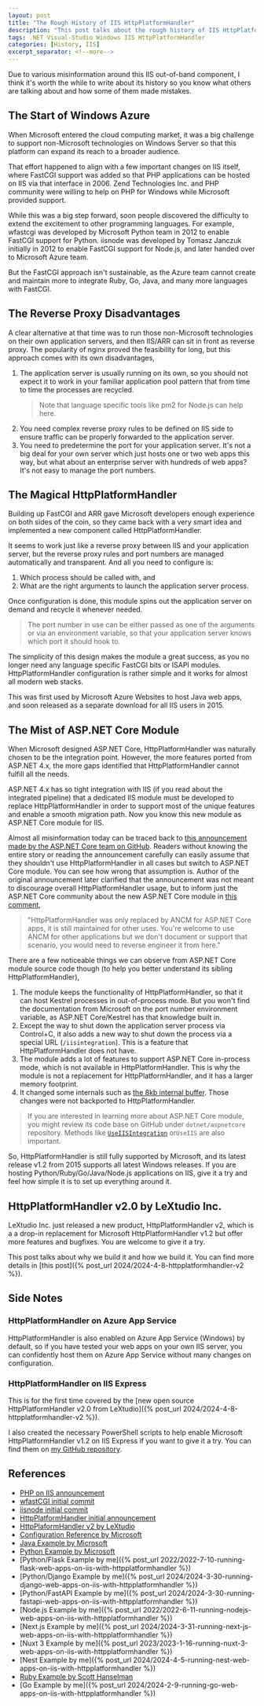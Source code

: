 ```yaml
---
layout: post
title: "The Rough History of IIS HttpPlatformHandler"
description: "This post talks about the rough history of IIS HttpPlatformHandler and the miseries around it."
tags: .NET Visual-Studio Windows IIS HttpPlatformHandler
categories: [History, IIS]
excerpt_separator: <!--more-->
---
```


Due to various misinformation around this IIS out-of-band component, I think it's worth the while to write about its history so you know what others are talking about and how some of them made mistakes.

<!--more-->

## The Start of Windows Azure

When Microsoft entered the cloud computing market, it was a big challenge to support non-Microsoft technologies on Windows Server so that this platform can expand its reach to a broader audience.

That effort happened to align with a few important changes on IIS itself, where FastCGI support was added so that PHP applications can be hosted on IIS via that interface in 2006. Zend Technologies Inc. and PHP community were willing to help on PHP for Windows while Microsoft provided support.

While this was a big step forward, soon people discovered the difficulty to extend the excitement to other programming languages. For example, wfastcgi was developed by Microsoft Python team in 2012 to enable FastCGI support for Python. iisnode was developed by Tomasz Janczuk initially in 2012 to enable FastCGI support for Node.js, and later handed over to Microsoft Azure team.

But the FastCGI approach isn't sustainable, as the Azure team cannot create and maintain more to integrate Ruby, Go, Java, and many more languages with FastCGI.

## The Reverse Proxy Disadvantages

A clear alternative at that time was to run those non-Microsoft technologies on their own application servers, and then IIS/ARR can sit in front as reverse proxy. The popularity of nginx proved the feasibility for long, but this approach comes with its own disadvantages,

1. The application server is usually running on its own, so you should not expect it to work in your familiar application pool pattern that from time to time the processes are recycled.
   > Note that language specific tools like pm2 for Node.js can help here.
1. You need complex reverse proxy rules to be defined on IIS side to ensure traffic can be properly forwarded to the application server.
1. You need to predetermine the port for your application server. It's not a big deal for your own server which just hosts one or two web apps this way, but what about an enterprise server with hundreds of web apps? It's not easy to manage the port numbers.

## The Magical HttpPlatformHandler

Building up FastCGI and ARR gave Microsoft developers enough experience on both sides of the coin, so they came back with a very smart idea and implemented a new component called HttpPlatformHandler.

It seems to work just like a reverse proxy between IIS and your application server, but the reverse proxy rules and port numbers are managed automatically and transparent. And all you need to configure is:

1. Which process should be called with, and
2. What are the right arguments to launch the application server process.

Once configuration is done, this module spins out the application server on demand and recycle it whenever needed.

> The port number in use can be either passed as one of the arguments or via an environment variable, so that your application server knows which port it should hook to.

The simplicity of this design makes the module a great success, as you no longer need any language specific FastCGI bits or ISAPI modules. HttpPlatformHandler configuration is rather simple and it works for almost all modern web stacks.

This was first used by Microsoft Azure Websites to host Java web apps, and soon released as a separate download for all IIS users in 2015.

## The Mist of ASP.NET Core Module

When Microsoft designed ASP.NET Core, HttpPlatformHandler was naturally chosen to be the integration point. However, the more features ported from ASP.NET 4.x, the more gaps identified that HttpPlatformHandler cannot fulfill all the needs.

ASP.NET 4.x has so tight integration with IIS (if you read about the integrated pipeline) that a dedicated IIS module must be developed to replace HttpPlatformHandler in order to support most of the unique features and enable a smooth migration path. Now you know this new module as ASP.NET Core module for IIS.

Almost all misinformation today can be traced back to [this announcement made by the ASP.NET Core team on GitHub](https://github.com/aspnet/IISIntegration/issues/105). Readers without knowing the entire story or reading the announcement carefully can easily assume that they shouldn't use HttpPlatformHandler in all cases but switch to ASP.NET Core module. You can see how wrong that assumption is. Author of the original announcement later clarified that the announcement was not meant to discourage overall HttpPlatformHandler usage, but to inform just the ASP.NET Core community about the new ASP.NET Core module in [this comment](https://github.com/aspnet/IISIntegration/issues/1454#issuecomment-425472537),

> "HttpPlatformHandler was only replaced by ANCM for ASP.NET Core apps, it is still maintained for other uses. You're welcome to use ANCM for other applications but we don't document or support that scenario, you would need to reverse engineer it from here."

There are a few noticeable things we can observe from ASP.NET Core module source code though (to help you better understand its sibling HttpPlatformHandler),

1. The module keeps the functionality of HttpPlatformHandler, so that it can host Kestrel processes in out-of-process mode. But you won't find the documentation from Microsoft on the port number environment variable, as ASP.NET Core/Kestrel has that knowledge built in.
1. Except the way to shut down the application server process via Control+C, it also adds a new way to shut down the process via a special URL (`/iisintegration`). This is a feature that HttpPlatformHandler does not have.
1. The module adds a lot of features to support ASP.NET Core in-process mode, which is not available in HttpPlatformHandler. This is why the module is not a replacement for HttpPlatformHandler, and it has a larger memory footprint.
1. It changed some internals such as [the 8kb internal buffer](https://github.com/aspnet/IISIntegration/issues/7). Those changes were not backported to HttpPlatformHandler.

> If you are interested in learning more about ASP.NET Core module, you might review its code base on GitHub under `dotnet/aspnetcore` repository. Methods like [`UseIISIntegration`](https://learn.microsoft.com/dotnet/api/microsoft.aspnetcore.hosting.webhostbuilderiisextensions.useiisintegration) or`UseIIS` are also important.

So, HttpPlatformHandler is still fully supported by Microsoft, and its latest release v1.2 from 2015 supports all latest Windows releases. If you are hosting Python/Ruby/Go/Java/Node.js applications on IIS, give it a try and feel how simple it is to set up everything around it.

## HttpPlatformHandler v2.0 by LeXtudio Inc.

LeXtudio Inc. just released a new product, HttpPlatformHandler v2, which is a a drop-in replacement for Microsoft HttpPlatformHandler v1.2 but offer more features and bugfixes. You are welcome to give it a try.

This post talks about why we build it and how we build it. You can find more details in [this post]({% post_url 2024/2024-4-8-httpplatformhandler-v2 %}).

## Side Notes

### HttpPlatformHandler on Azure App Service

HttpPlatformHandler is also enabled on Azure App Service (Windows) by default, so if you have tested your web apps on your own IIS server, you can confidently host them on Azure App Service without many changes on configuration.

### HttpPlatformHandler on IIS Express

This is for the first time covered by the [new open source HttpPlatformHandler v2.0 from LeXtudio]({% post_url 2024/2024-4-8-httpplatformhandler-v2 %}).

I also created the necessary PowerShell scripts to help enable Microsoft HttpPlatformHandler v1.2 on IIS Express if you want to give it a try. You can find them on [my GitHub repository](https://github.com/lextm/iisexpress-httpplatformhandler).

## References

- [PHP on IIS announcement](https://news.microsoft.com/2006/10/31/microsoft-and-zend-technologies-announce-technical-collaboration-to-improve-interoperability-of-php-on-the-windows-server-platform/)
- [wfastCGI initial commit](https://github.com/microsoft/PTVS/commit/0b944a292442dcb7a5caaffb9e3cd7542bbf190f)
- [iisnode initial commit](https://github.com/tjanczuk/iisnode/commit/2ad22f2dbc5d9721a58c006c5fb7aef18ae6b430)
- [HttpPlatformHandler initial announcement](https://azure.microsoft.com/blog/announcing-the-release-of-the-httpplatformhandler-module-for-iis-8/)
- [HttpPlaformHandler v2 by LeXtudio](https://github.com/lextudio/httpplatformhandlerv2/releases)
- [Configuration Reference by Microsoft](https://learn.microsoft.com/iis/extensions/httpplatformhandler/httpplatformhandler-configuration-reference)
- [Java Example by Microsoft](<https://learn.microsoft.com/previous-versions/azure/windows-server-azure-pack/mt125371(v=technet.10)>)
- [Python Example by Microsoft](https://learn.microsoft.com/visualstudio/python/configure-web-apps-for-iis-windows?view=vs-2022#configure-the-httpplatform-handler)
- [Python/Flask Example by me]({% post_url 2022/2022-7-10-running-flask-web-apps-on-iis-with-httpplatformhandler %})
- [Python/Django Example by me]({% post_url 2024/2024-3-30-running-django-web-apps-on-iis-with-httpplatformhandler %})
- [Python/FastAPI Example by me]({% post_url 2024/2024-3-30-running-fastapi-web-apps-on-iis-with-httpplatformhandler %})
- [Node.js Example by me]({% post_url 2022/2022-6-11-running-nodejs-web-apps-on-iis-with-httpplatformhandler %})
- [Next.js Example by me]({% post_url 2024/2024-3-31-running-next-js-web-apps-on-iis-with-httpplatformhandler %})
- [Nuxt 3 Example by me]({% post_url 2023/2023-1-16-running-nuxt-3-web-apps-on-iis-with-httpplatformhandler %})
- [Nest Example by me]({% post_url 2024/2024-4-5-running-nest-web-apps-on-iis-with-httpplatformhandler %})
- [Ruby Example by Scott Hanselman](https://www.hanselman.com/blog/announcing-running-ruby-on-rails-on-iis8-or-anything-else-really-with-the-new-httpplatformhandler)
- [Go Example by me]({% post_url 2024/2024-2-9-running-go-web-apps-on-iis-with-httpplatformhandler %})
